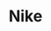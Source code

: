 ---
priority: "00"
img: static/img/uploads/bng_nike.jpg
title: Nike
deeplink: https://www.instagram.com/tv/CRrP1WNjiU4/
tags: case
---